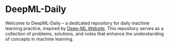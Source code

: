 # DeepML-Daily
Welcome to DeepML-Daily – a dedicated repository for daily machine learning practice, inspired by [Deep-ML Website](https://www.deep-ml.com/). This repository serves as a collection of problems, solutions, and notes that enhance the understanding of concepts in machine learning.
